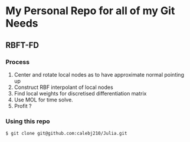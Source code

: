 # My Personal Repo for all of my Git Needs
## RBFT-FD
### Process
1. Center and rotate local nodes as to have approximate normal pointing up
2. Construct RBF interpolant of local nodes
3. Find local weights for discretised differentiation matrix
4. Use MOL for time solve.
5. Profit ?

### Using this repo
```sh
$ git clone git@github.com:calebj210/Julia.git
```
